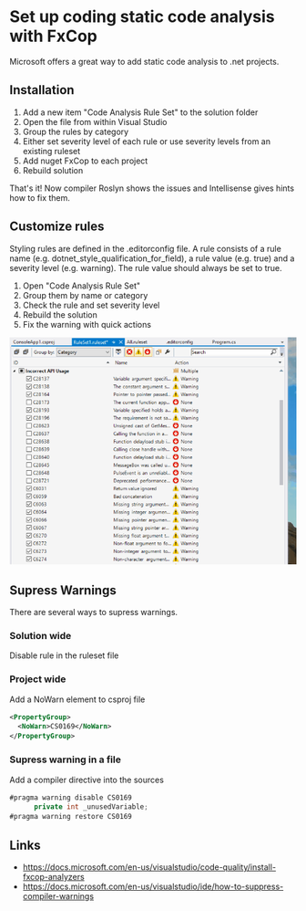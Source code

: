# Set up coding static code analysis with FxCop

Microsoft offers a great way to add static code analysis to .net projects.

## Installation

1. Add a new item "Code Analysis Rule Set" to the solution folder
2. Open the file from within Visual Studio
3. Group the rules by category
4. Either set severity level of each rule or use severity levels from an existing ruleset
5. Add nuget FxCop to each project
6. Rebuild solution

That's it! Now compiler Roslyn shows the issues and Intellisense gives hints how to fix them.

## Customize rules

Styling rules are defined in the .editorconfig file. 
A rule consists of a rule name (e.g. dotnet_style_qualification_for_field), a rule value (e.g. true) and a severity level (e.g. warning).
The rule value should always be set to true.

1. Open "Code Analysis Rule Set"
2. Group them by name or category
3. Check the rule and set severity level
4. Rebuild the solution
5. Fix the warning with quick actions

![Live Demo](./images/configure-ruleset-livedemo.gif "Live Demo")


## Supress Warnings

There are several ways to supress warnings.

### Solution wide

Disable rule in the ruleset file



### Project wide

Add a NoWarn element to csproj file
 
```xml
<PropertyGroup>
  <NoWarn>CS0169</NoWarn>
</PropertyGroup>
```

### Supress warning in a file

Add a compiler directive into the sources

```csharp
#pragma warning disable CS0169  
      private int _unusedVariable;
#pragma warning restore CS0169  
```
## Links

* https://docs.microsoft.com/en-us/visualstudio/code-quality/install-fxcop-analyzers
* https://docs.microsoft.com/en-us/visualstudio/ide/how-to-suppress-compiler-warnings